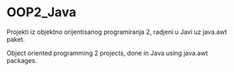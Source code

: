# OOP2_Java

Projekti iz objektno orijentisanog programiranja 2, radjeni u Javi uz java.awt paket.

Object oriented programming 2 projects, done in Java using java.awt packages.
